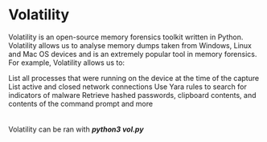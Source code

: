 # Volatility

Volatility is an open-source memory forensics toolkit written in Python. Volatility allows us to analyse memory dumps taken from Windows, Linux and Mac OS devices and is an extremely popular tool in memory forensics. For example, Volatility allows us to:

List all processes that were running on the device at the time of the capture
List active and closed network connections
Use Yara rules to search for indicators of malware
Retrieve hashed passwords, clipboard contents, and contents of the command prompt and more
<br>
<br>
<br>
Volatility can be ran with <i><b>python3 vol.py</b></i>

